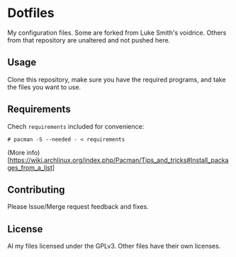 Dotfiles
========

My configuration files.
Some are forked from Luke Smith's voidrice.
Others from that repository are unaltered and not pushed here.

Usage
-----

Clone this repository, make sure you have the required programs, and take the files you want to use.

Requirements
------------

Chech `requirements` included for convenience:

```
# pacman -S --needed - < requirements
```

(More info)[https://wiki.archlinux.org/index.php/Pacman/Tips_and_tricks#Install_packages_from_a_list]

Contributing
------------

Please Issue/Merge request feedback and fixes.

License
-------

Al my files licensed under the GPLv3.
Other files have their own licenses.